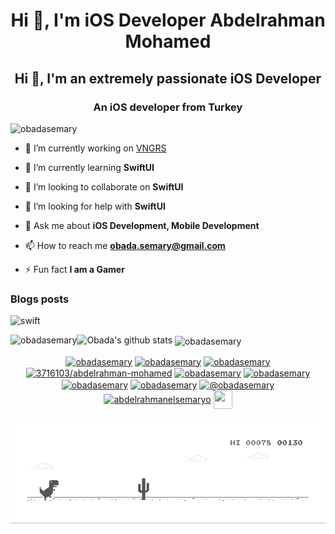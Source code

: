 <h1 align="center">Hi 👋, I'm iOS Developer Abdelrahman Mohamed</h1>
<h2 align="center">Hi 👋, I'm an extremely passionate iOS Developer</h2>
<h3 align="center">An iOS developer from Turkey</h3>

<p align="left"> <img src="https://komarev.com/ghpvc/?username=obadasemary" alt="obadasemary" /> </p>

- 🔭 I’m currently working on [VNGRS](https://vngrs.com/)

- 🌱 I’m currently learning **SwiftUI**

- 👯 I’m looking to collaborate on **SwiftUI**

- 🤝 I’m looking for help with **SwiftUI**

- 💬 Ask me about **iOS Development, Mobile Development**

- 📫 How to reach me **obada.semary@gmail.com**

- ⚡ Fun fact **I am a Gamer**

### Blogs posts
<!-- BLOG-POST-LIST:START -->
<!-- BLOG-POST-LIST:END -->

<p align="left"> <img src="https://devicons.github.io/devicon/devicon.git/icons/swift/swift-original-wordmark.svg" alt="swift" width="40" height="40"/></p>

![Obada's github stats](https://github-readme-stats.vercel.app/api?username=obadasemary&show_icons=true&count_private=true)
<img align="left" src="https://github-readme-stats.vercel.app/api/top-langs/?username=obadasemary&layout=compact&hide=html" alt="obadasemary" /><img align="center" src="https://github-readme-stats.vercel.app/api?username=obadasemary&show_icons=true" alt="obadasemary" />

<p align="center">
<a href="https://dev.to/obadasemary" target="blank"><img align="center" src="https://cdn.jsdelivr.net/npm/simple-icons@3.0.1/icons/dev-dot-to.svg" alt="obadasemary" height="30" width="30" /></a>
<a href="https://twitter.com/obadasemary" target="blank"><img align="center" src="https://cdn.jsdelivr.net/npm/simple-icons@3.0.1/icons/twitter.svg" alt="obadasemary" height="30" width="30" /></a>
<a href="https://linkedin.com/in/obadasemary" target="blank"><img align="center" src="https://cdn.jsdelivr.net/npm/simple-icons@3.0.1/icons/linkedin.svg" alt="obadasemary" height="30" width="30" /></a>
<a href="https://stackoverflow.com/users/3716103/abdelrahman-mohamed" target="blank"><img align="center" src="https://cdn.jsdelivr.net/npm/simple-icons@3.0.1/icons/stackoverflow.svg" alt="3716103/abdelrahman-mohamed" height="30" width="30" /></a>
<a href="https://fb.com/obadasemary" target="blank"><img align="center" src="https://cdn.jsdelivr.net/npm/simple-icons@3.0.1/icons/facebook.svg" alt="obadasemary" height="30" width="30" /></a>
<a href="https://instagram.com/obadasemary" target="blank"><img align="center" src="https://cdn.jsdelivr.net/npm/simple-icons@3.0.1/icons/instagram.svg" alt="obadasemary" height="30" width="30" /></a>
<a href="https://dribbble.com/obadasemary" target="blank"><img align="center" src="https://cdn.jsdelivr.net/npm/simple-icons@3.0.1/icons/dribbble.svg" alt="obadasemary" height="30" width="30" /></a>
<a href="https://www.behance.net/obadasemary" target="blank"><img align="center" src="https://cdn.jsdelivr.net/npm/simple-icons@3.0.1/icons/behance.svg" alt="obadasemary" height="30" width="30" /></a>
<a href="https://medium.com/@obadasemary" target="blank"><img align="center" src="https://cdn.jsdelivr.net/npm/simple-icons@3.0.1/icons/medium.svg" alt="@obadasemary" height="30" width="30" /></a>
<a href="https://www.youtube.com/c/abdelrahmanelsemaryo" target="blank"><img align="center" src="https://cdn.jsdelivr.net/npm/simple-icons@3.0.1/icons/youtube.svg" alt="abdelrahmanelsemaryo" height="30" width="30" /></a>
<a href="https://t.me/obadasemary" alt="Telegram" target="blank"><img align="center" src="https://github.com/aletisunil/aletisunil/blob/master/telegram.png" height="30" width="30"></a>
</p>

![image](https://github.com/obadasemary/obadasemary/blob/master/dino.gif)
